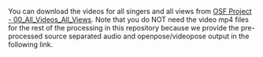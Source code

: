 You can download the videos for all singers and all views from [OSF Project - 00_All_Videos_All_Views](https://osf.io/qjkzs/files/osfstorage). Note that you do NOT need the video mp4 files for the rest of the processing in this repository because we provide the pre-processed source separated audio and openpose/videopose output in the following link.

